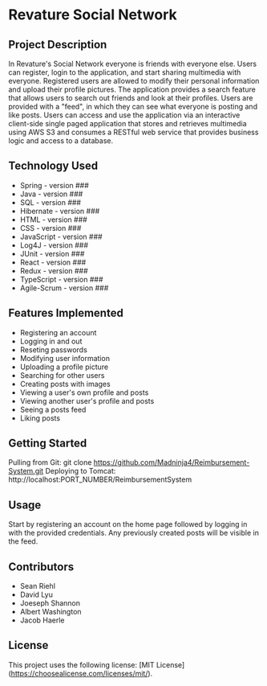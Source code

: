 # Revature Social Network

## Project Description
In Revature's Social Network everyone is friends with everyone else. Users can register, login to the application, and start sharing multimedia with everyone. Registered users are allowed to modify their personal information and upload their profile pictures. The application provides a search feature that allows users to search out friends and look at their profiles. Users are provided with a "feed", in which they can see what everyone is posting and like posts. Users can access and use the application via an interactive client-side single paged application that stores and retrieves multimedia using AWS S3 and consumes a RESTful web service that provides business logic and access to a database.

## Technology Used
* Spring - version ###
* Java - version ###
* SQL - version ###
* Hibernate - version ###
* HTML - version ###
* CSS - version ###
* JavaScript - version ###
* Log4J - version ###
* JUnit - version ###
* React - version ###
* Redux - version ###
* TypeScript - version ###
* Agile-Scrum - version ###

## Features Implemented
* Registering an account
* Logging in and out
* Reseting passwords
* Modifying user information
* Uploading a profile picture
* Searching for other users
* Creating posts with images
* Viewing a user's own profile and posts
* Viewing another user's profile and posts
* Seeing a posts feed
* Liking posts

## Getting Started
  Pulling from Git: git clone https://github.com/Madninja4/Reimbursement-System.git
  Deploying to Tomcat: http://localhost:PORT_NUMBER/ReimbursementSystem

## Usage
Start by registering an account on the home page followed by logging in with the provided credentials. Any previously created posts will be visible in the feed.

## Contributors
* Sean Riehl
* David Lyu
* Joeseph Shannon
* Albert Washington
* Jacob Haerle

## License
This project uses the following license: [MIT License] (https://choosealicense.com/licenses/mit/).
